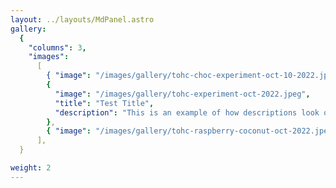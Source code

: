 ```yaml
---
layout: ../layouts/MdPanel.astro
gallery:
  {
    "columns": 3,
    "images":
      [
        { "image": "/images/gallery/tohc-choc-experiment-oct-10-2022.jpeg" },
        {
          "image": "/images/gallery/tohc-experiment-oct-2022.jpeg",
          "title": "Test Title",
          "description": "This is an example of how descriptions look on gallery images",
        },
        { "image": "/images/gallery/tohc-raspberry-coconut-oct-2022.jpeg" },
      ],
  }

weight: 2
---
```

